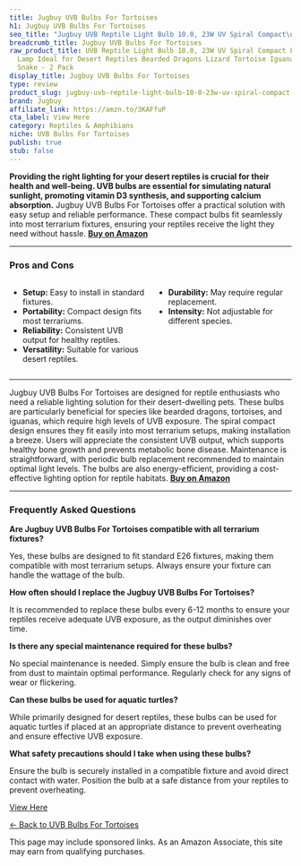 ```yaml
---
title: Jugbuy UVB Bulbs For Tortoises
h1: Jugbuy UVB Bulbs For Tortoises
seo_title: "Jugbuy UVB Reptile Light Bulb 10.0, 23W UV Spiral Compact\u2026"
breadcrumb_title: Jugbuy UVB Bulbs For Tortoises
raw_product_title: UVB Reptile Light Bulb 10.0, 23W UV Spiral Compact Florescent Terrarium
  Lamp Ideal for Desert Reptiles Bearded Dragons Lizard Tortoise Iguanas Chameleons
  Snake - 2 Pack
display_title: Jugbuy UVB Bulbs For Tortoises
type: review
product_slug: jugbuy-uvb-reptile-light-bulb-10-0-23w-uv-spiral-compact-florescent-ter-6d62311e
brand: Jugbuy
affiliate_link: https://amzn.to/3KAFfuP
cta_label: View Here
category: Reptiles & Amphibians
niche: UVB Bulbs For Tortoises
publish: true
stub: false
---
```


<div id="intro" class="full-width">
  <p><strong>Providing the right lighting for your desert reptiles is crucial for their health and well-being. UVB bulbs are essential for simulating natural sunlight, promoting vitamin D3 synthesis, and supporting calcium absorption.</strong> Jugbuy UVB Bulbs For Tortoises offer a practical solution with easy setup and reliable performance. These compact bulbs fit seamlessly into most terrarium fixtures, ensuring your reptiles receive the light they need without hassle. <a href="https://amzn.to/3KAFfuP" rel="nofollow sponsored noopener" target="_blank"><strong>Buy on Amazon</strong></a></p>
</div>

<hr />
<h3 id="pros-cons">Pros and Cons</h3>
<div class="pc-grid" style="display:grid;grid-template-columns:1fr 1fr;gap:16px;">
  <ul>
    <li><strong>Setup:</strong> Easy to install in standard fixtures.</li>
    <li><strong>Portability:</strong> Compact design fits most terrariums.</li>
    <li><strong>Reliability:</strong> Consistent UVB output for healthy reptiles.</li>
    <li><strong>Versatility:</strong> Suitable for various desert reptiles.</li>
  </ul>
  <ul>
    <li><strong>Durability:</strong> May require regular replacement.</li>
    <li><strong>Intensity:</strong> Not adjustable for different species.</li>
  </ul>
</div>
<hr />

<div class="full-width">
  <p>Jugbuy UVB Bulbs For Tortoises are designed for reptile enthusiasts who need a reliable lighting solution for their desert-dwelling pets. These bulbs are particularly beneficial for species like bearded dragons, tortoises, and iguanas, which require high levels of UVB exposure. The spiral compact design ensures they fit easily into most terrarium setups, making installation a breeze. Users will appreciate the consistent UVB output, which supports healthy bone growth and prevents metabolic bone disease. Maintenance is straightforward, with periodic bulb replacement recommended to maintain optimal light levels. The bulbs are also energy-efficient, providing a cost-effective lighting option for reptile habitats. <a href="https://amzn.to/3KAFfuP" rel="nofollow sponsored noopener" target="_blank"><strong>Buy on Amazon</strong></a></p>
</div>

<hr />
<h3 id="faqs">Frequently Asked Questions</h3>

<p><strong>Are Jugbuy UVB Bulbs For Tortoises compatible with all terrarium fixtures?</strong></p>
<p>Yes, these bulbs are designed to fit standard E26 fixtures, making them compatible with most terrarium setups. Always ensure your fixture can handle the wattage of the bulb.</p>

<p><strong>How often should I replace the Jugbuy UVB Bulbs For Tortoises?</strong></p>
<p>It is recommended to replace these bulbs every 6-12 months to ensure your reptiles receive adequate UVB exposure, as the output diminishes over time.</p>

<p><strong>Is there any special maintenance required for these bulbs?</strong></p>
<p>No special maintenance is needed. Simply ensure the bulb is clean and free from dust to maintain optimal performance. Regularly check for any signs of wear or flickering.</p>

<p><strong>Can these bulbs be used for aquatic turtles?</strong></p>
<p>While primarily designed for desert reptiles, these bulbs can be used for aquatic turtles if placed at an appropriate distance to prevent overheating and ensure effective UVB exposure.</p>

<p><strong>What safety precautions should I take when using these bulbs?</strong></p>
<p>Ensure the bulb is securely installed in a compatible fixture and avoid direct contact with water. Position the bulb at a safe distance from your reptiles to prevent overheating.</p>
<p><a class="btn" href="https://amzn.to/3KAFfuP" target="_blank" rel="nofollow sponsored noopener">View Here</a></p>
<p><a href="/roundups/reptiles-amphibians/uvb-bulbs-for-tortoises/">← Back to UVB Bulbs For Tortoises</a></p>
<aside class="disclosure">This page may include sponsored links. As an Amazon Associate, this site may earn from qualifying purchases.</aside>
